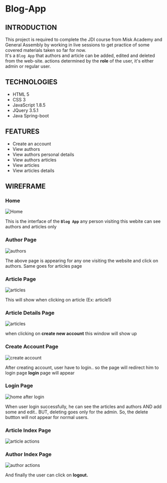 # <b>Blog-App</b>

## INTRODUCTION
This project is required to complete the JDI course from Misk Academy and General Assembly by working in live sessions to get practice of some covered materials taken so far for now.<br>It's a `Blog App` that authors and article can be added, edited and deleted from the web-site. actions determined by the <b>role</b> of the user, it's either admin or regular user.


## TECHNOLOGIES
* HTML 5
* CSS 3
* JavaScript 1.8.5 
* JQuery 3.5.1
* Java Spring-boot



## FEATURES
* Create an account
* View authors 
* View authors personal details
* View authors articles
* View articles 
* View articles details 


## WIREFRAME
### Home
![Home](image\Home_blogapp.png) <br>

This is the interface of the <b>`Blog App`</b> any person visiting this webite can see authors and articles only

### Author Page
![authors](image\author_index_blogapp.png) <br>

The above page is appearing for any one visiting the website and click on authors. Same goes for articles page

### Article Page
![articles](image\article_index_blogapp.png) <br>

This will show when clicking on article (Ex: article1)

### Article Details Page
![articles](image\article_detail_blogapp.png) <br>

when clicking on <b>create new account</b> this window will show up

### Create Account Page
![create account](image\Create_account_blogapp.png) <br>

After creating account, user have to login.. so the page will redirect him to login page <b>login</b> page will appear

### Login Page
![home after login](image\login_blogapp.png) <br>

When user login successfully, he can see the articles and authors AND add some and edit.. BUT, deleting goes only for the admin. So, the delete buttton will not appear for normal users.

### Article Index Page
![article actions](image\Actions_article_blogapp.png) <br>

### Author Index Page
![author actions](image\Actions_author_blogapp.png) <br>

And finally the user can click on <b>logout<b>.





